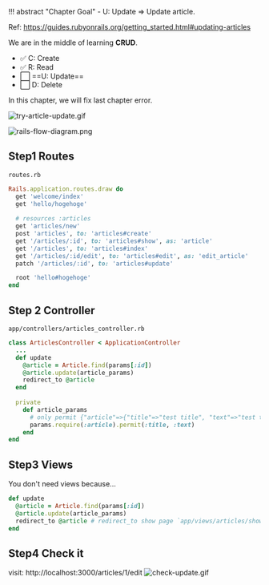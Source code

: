 !!! abstract "Chapter Goal"
    - U: Update => Update article.

Ref: https://guides.rubyonrails.org/getting_started.html#updating-articles

We are in the middle of learning **CRUD**.

* ✅ C: Create
* ✅ R: Read
* ⬜ ==U: Update==
* ⬜ D: Delete

In this chapter, we will fix last chapter error.

![try-article-update.gif](https://storage.googleapis.com/coderhackers-assets/the-complete-webdev-with-rails-2020/rails-guide-basics/try-article-update.gif)

![rails-flow-diagram.png](https://storage.googleapis.com/coderhackers-assets/the-complete-webdev-with-rails-2020/rails-guide-basics/rails-flow-diagram.png)

## Step1 Routes
`routes.rb`
```ruby hl_lines="11"
Rails.application.routes.draw do
  get 'welcome/index'
  get 'hello/hogehoge'
  
  # resources :articles
  get 'articles/new'
  post 'articles', to: 'articles#create'
  get '/articles/:id', to: 'articles#show', as: 'article'
  get '/articles', to: 'articles#index'
  get '/articles/:id/edit', to: 'articles#edit', as: 'edit_article'
  patch '/articles/:id', to: 'articles#update'

  root 'hello#hogehoge'
end
```

## Step 2 Controller
`app/controllers/articles_controller.rb`
```ruby hl_lines="3 4 5 6 7 8 9"
class ArticlesController < ApplicationController
  ...
  def update
    @article = Article.find(params[:id])
    @article.update(article_params)
    redirect_to @article
  end
   
  private
    def article_params
      # only permit {"article"=>{"title"=>"test title", "text"=>"test text"}} like this
      params.require(:article).permit(:title, :text)
    end
end
```

## Step3 Views
You don't need views because...
```ruby
def update
  @article = Article.find(params[:id])
  @article.update(article_params)
  redirect_to @article # redirect_to show page `app/views/articles/show.html.erb`
end
```

## Step4 Check it
visit: http://localhost:3000/articles/1/edit
![check-update.gif](https://storage.googleapis.com/coderhackers-assets/the-complete-webdev-with-rails-2020/rails-guide-basics/check-update.gif)